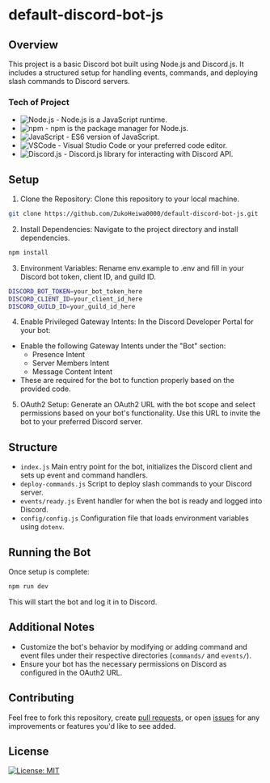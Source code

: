 # default-discord-bot-js
## Overview
This project is a basic Discord bot built using Node.js and Discord.js. It includes a structured setup for handling events, commands, and deploying slash commands to Discord servers.
### Tech of Project
- ![Node.js](https://img.shields.io/badge/Node.js-v22.3.0-green) - Node.js is a JavaScript runtime.
- ![npm](https://img.shields.io/badge/npm-v10.8.1-red) - npm is the package manager for Node.js.
- ![JavaScript](https://img.shields.io/badge/JavaScript-ES6-yellow) - ES6 version of JavaScript.
- ![VSCode](https://img.shields.io/badge/VSCode-Recommended-lightgrey) - Visual Studio Code or your preferred code editor.
- ![Discord.js](https://img.shields.io/badge/Discord.js-v14.15.3-blue) - Discord.js library for interacting with Discord API.
## Setup
1. Clone the Repository: Clone this repository to your local machine.
```bash
git clone https://github.com/ZukoHeiwa0000/default-discord-bot-js.git
```
2. Install Dependencies: Navigate to the project directory and install dependencies.
```bash
npm install
```
3. Environment Variables: Rename env.example to .env and fill in your Discord bot token, client ID, and guild ID.
```bash
DISCORD_BOT_TOKEN=your_bot_token_here
DISCORD_CLIENT_ID=your_client_id_here
DISCORD_GUILD_ID=your_guild_id_here
```
4. Enable Privileged Gateway Intents: In the Discord Developer Portal for your bot:
- Enable the following Gateway Intents under the "Bot" section:
    - Presence Intent
    - Server Members Intent
    - Message Content Intent
- These are required for the bot to function properly based on the provided code.
5. OAuth2 Setup: Generate an OAuth2 URL with the bot scope and select permissions based on your bot's functionality. Use this URL to invite the bot to your preferred Discord server.
## Structure 
- `index.js` Main entry point for the bot, initializes the Discord client and sets up event and command handlers.
- `deploy-commands.js` Script to deploy slash commands to your Discord server.
- `events/ready.js` Event handler for when the bot is ready and logged into Discord.
- `config/config.js` Configuration file that loads environment variables using `dotenv`.
## Running the Bot
Once setup is complete:
```bash
npm run dev
```
This will start the bot and log it in to Discord.
## Additional Notes
- Customize the bot's behavior by modifying or adding command and event files under their respective directories (`commands/` and `events/`).
- Ensure your bot has the necessary permissions on Discord as configured in the OAuth2 URL.
## Contributing
Feel free to fork this repository, create [pull requests](https://github.com/ZukoHeiwa0000/default-discord-bot-js/pulls), or open [issues](https://github.com/ZukoHeiwa0000/default-discord-bot-js/issues) for any improvements or features you'd like to see added.
## License
[![License: MIT](https://img.shields.io/badge/License-MIT-yellow.svg)](https://opensource.org/licenses/MIT)
